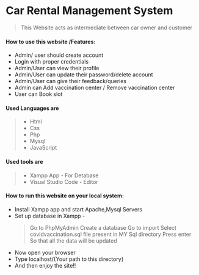 # Car Rental Management System

> This  Website acts as intermediate between car owner and customer 

####  How to use this website /Features:
* Admin/ user should create account
* Login with proper credentials
* Admin/User can view their profile
* Admin/User can update their password/delete account
* Admin/User can give their feedback/queries
* Admin can Add vaccination center / Remove vaccination center
* User can Book  slot

#### Used Languages are 
> * Html 
> * Css
> * Php
> * Mysql
> * JavaScript

#### Used tools are 
> * Xampp App           - For Detabase
> * Visual Studio Code  - Editor

#### How to run this  website on your local system:

* Install Xampp app and start Apache,Mysql Servers
* Set up database in Xampp -
    > Go to PhpMyAdmin 
    > Create a database
    > Go to import
    > Select covidvaccination.sql file present in MY Sql directory
    > Press enter So that all the data will be updated
* Now open your browser 
* Type localhost/{Your path to this directory}
* And then enjoy the site!!